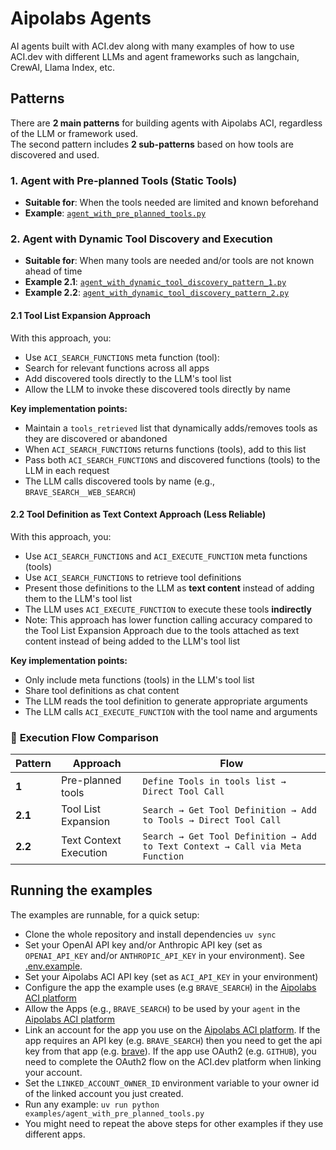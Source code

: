 # Aipolabs Agents

AI agents built with ACI.dev along with many examples of how to use ACI.dev with
different LLMs and agent frameworks such as langchain, CrewAI, Llama Index, etc.


## Patterns

There are **2 main patterns** for building agents with Aipolabs ACI, regardless of the LLM or framework used.  
The second pattern includes **2 sub-patterns** based on how tools are discovered and used.


### 1. Agent with Pre-planned Tools (Static Tools)

- **Suitable for**: When the tools needed are limited and known beforehand  
- **Example**: [`agent_with_pre_planned_tools.py`](./examples/openai/agent_with_pre_planned_tools.py)


### 2. Agent with Dynamic Tool Discovery and Execution

- **Suitable for**: When many tools are needed and/or tools are not known ahead of time
- **Example 2.1**: [`agent_with_dynamic_tool_discovery_pattern_1.py`](./examples/openai/agent_with_dynamic_tool_discovery_pattern_1.py)
- **Example 2.2**: [`agent_with_dynamic_tool_discovery_pattern_2.py`](./examples/openai/agent_with_dynamic_tool_discovery_pattern_2.py)



#### 2.1 Tool List Expansion Approach

With this approach, you:
- Use `ACI_SEARCH_FUNCTIONS` meta function (tool):  
- Search for relevant functions across all apps
- Add discovered tools directly to the LLM's tool list
- Allow the LLM to invoke these discovered tools directly by name

**Key implementation points:**
- Maintain a `tools_retrieved` list that dynamically adds/removes tools as they are discovered or abandoned
- When `ACI_SEARCH_FUNCTIONS` returns functions (tools), add to this list
- Pass both `ACI_SEARCH_FUNCTIONS` and discovered functions (tools) to the LLM in each request
- The LLM calls discovered tools by name (e.g., `BRAVE_SEARCH__WEB_SEARCH`)


#### 2.2 Tool Definition as Text Context Approach (Less Reliable)

With this approach, you:

- Use `ACI_SEARCH_FUNCTIONS` and `ACI_EXECUTE_FUNCTION` meta functions (tools)
- Use `ACI_SEARCH_FUNCTIONS` to retrieve tool definitions
- Present those definitions to the LLM as **text content** instead of adding them to the LLM's tool list
- The LLM uses `ACI_EXECUTE_FUNCTION` to execute these tools **indirectly**
- Note: This approach has lower function calling accuracy compared to the Tool List Expansion Approach due to the tools attached as text content instead of being added to the LLM's tool list

**Key implementation points:**
- Only include meta functions (tools) in the LLM's tool list
- Share tool definitions as chat content
- The LLM reads the tool definition to generate appropriate arguments
- The LLM calls `ACI_EXECUTE_FUNCTION` with the tool name and arguments


### 🔁 **Execution Flow Comparison**

| Pattern | Approach | Flow |
|--------|----------|------|
| **1** | Pre-planned tools | `Define Tools in tools list → Direct Tool Call` |
| **2.1** | Tool List Expansion | `Search → Get Tool Definition → Add to Tools → Direct Tool Call` |
| **2.2** | Text Context Execution | `Search → Get Tool Definition → Add to Text Context → Call via Meta Function` |


## Running the examples

The examples are runnable, for a quick setup:

- Clone the whole repository and install dependencies `uv sync`
- Set your OpenAI API key and/or Anthropic API key (set as `OPENAI_API_KEY` and/or `ANTHROPIC_API_KEY` in your environment). See [.env.example](.env.example).
- Set your Aipolabs ACI API key (set as `ACI_API_KEY` in your environment)
- Configure the app the example uses (e.g `BRAVE_SEARCH`) in the [Aipolabs ACI platform](https://platform.aci.dev)
- Allow the Apps (e.g., `BRAVE_SEARCH`) to be used by your `agent` in the [Aipolabs ACI platform](https://platform.aci.dev)
- Link an  account for the app you use on the [Aipolabs ACI platform](https://platform.aci.dev). If the app requires an API key (e.g. `BRAVE_SEARCH`) then you need to get the api key from that app (e.g. [brave](https://brave.com/search/api/)). If the app use OAuth2 (e.g. `GITHUB`), you need to complete the OAuth2 flow on
  the ACI.dev platform when linking your account.
- Set the `LINKED_ACCOUNT_OWNER_ID` environment variable to your owner id of the linked account you just created.
- Run any example: `uv run python examples/agent_with_pre_planned_tools.py`
- You might need to repeat the above steps for other examples if they use different apps.
